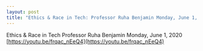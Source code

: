 ```yaml
---
layout: post
title: "Ethics & Race in Tech: Professor Ruha Benjamin Monday, June 1, 2020 https://youtu.be/frqac_nEeQ4" 
---
```


Ethics & Race in Tech
Professor Ruha Benjamin
Monday, June 1, 2020 [https://youtu.be/frqac_nEeQ4](https://youtu.be/frqac_nEeQ4) 
